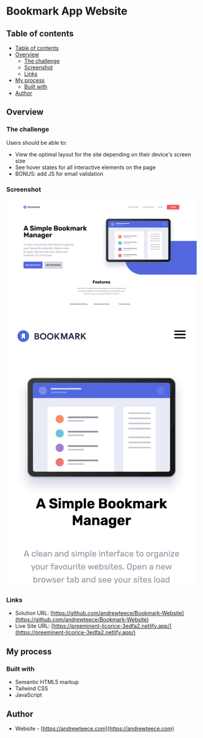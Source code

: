# Bookmark App Website


## Table of contents

- [Table of contents](#table-of-contents)
- [Overview](#overview)
  - [The challenge](#the-challenge)
  - [Screenshot](#screenshot)
  - [Links](#links)
- [My process](#my-process)
  - [Built with](#built-with)
- [Author](#author)



## Overview

### The challenge

Users should be able to:

- View the optimal layout for the site depending on their device's screen size
- See hover states for all interactive elements on the page
- BONUS: add JS for email validation

### Screenshot

![](./images/desktop.png)
![](./images/mobile.png)

### Links

- Solution URL: [https://github.com/andrewteece/Bookmark-Website](https://github.com/andrewteece/Bookmark-Website)
- Live Site URL: [https://preeminent-licorice-3edfa2.netlify.app/](https://preeminent-licorice-3edfa2.netlify.app/)

## My process

### Built with

- Semantic HTML5 markup
- Tailwind CSS
- JavaScript

## Author

- Website - [https://andrewteece.com](https://andrewteece.com)




